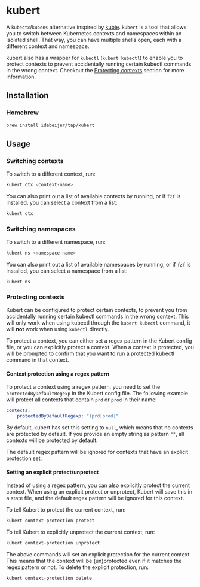 # kubert

A `kubectx`/`kubens` alternative inspired by [kubie](https://github.com/sbstp/kubie). 
`kubert` is a tool that allows you to switch between Kubernetes contexts and namespaces within an isolated shell.
That way, you can have multiple shells open, each with a different context and namespace.

kubert also has a wrapper for `kubectl` (`kubert kubectl`) to enable you to protect contexts to prevent accidentally running
certain kubectl commands in the wrong context. Checkout the [Protecting contexts](#protecting-contexts) section for more information.

## Installation

### Homebrew

```sh
brew install idebeijer/tap/kubert
```

## Usage

### Switching contexts

To switch to a different context, run:
```sh
kubert ctx <context-name>
```

You can also print out a list of available contexts by running, or if `fzf` is installed, you can select a context from a list:
```sh
kubert ctx
```

### Switching namespaces

To switch to a different namespace, run:
```sh
kubert ns <namespace-name>
```

You can also print out a list of available namespaces by running, or if `fzf` is installed, you can select a namespace from a list:
```sh
kubert ns
```

### Protecting contexts

Kubert can be configured to protect certain contexts, to prevent you from accidentally running certain kubectl commands in the wrong context.
This will only work when using kubectl through the `kubert kubectl` command, it will **not** work when using `kubectl` directly.

To protect a context, you can either set a regex pattern in the Kubert config file, or you can explicitly protect a context.
When a context is protected, you will be prompted to confirm that you want to run a protected kubectl command in that context.

#### Context protection using a regex pattern

To protect a context using a regex pattern, you need to set the `protectedByDefaultRegexp` in the Kubert config file.
The following example will protect all contexts that contain `prd` or `prod` in their name:
```yaml
contexts:
    protectedByDefaultRegexp: "(prd|prod)"
```

By default, kubert has set this setting to `null`, which means that no contexts are protected by default. 
If you provide an empty string as pattern `""`, all contexts will be protected by default.

The default regex pattern will be ignored for contexts that have an explicit protection set.

#### Setting an explicit protect/unprotect
Instead of using a regex pattern, you can also explicitly protect the current context.
When using an explicit protect or unprotect, Kubert will save this in a state file, and the default regex pattern will be ignored for this context.

To tell Kubert to protect the current context, run:
```sh
kubert context-protection protect
```

To tell Kubert to explicitly unprotect the current context, run:
```sh
kubert context-protection unprotect
```

The above commands will set an explicit protection for the current context. This means that the context will be (un)protected even if it matches the regex pattern or not.
To delete the explicit protection, run:
```sh
kubert context-protection delete
```